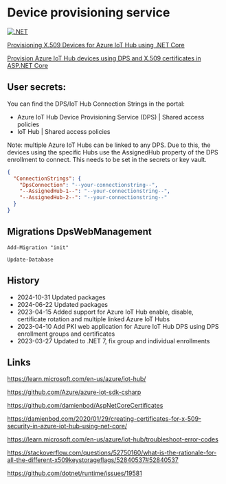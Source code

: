 # Device provisioning service

[![.NET](https://github.com/damienbod/AzureIoTHubDps/actions/workflows/dotnet.yml/badge.svg)](https://github.com/damienbod/AzureIoTHubDps/actions/workflows/dotnet.yml)

[Provisioning X.509 Devices for Azure IoT Hub using .NET Core](https://damienbod.com/2020/02/20/provisioning-x-509-devices-for-azure-iot-hub-using-net-core/)

[Provision Azure IoT Hub devices using DPS and X.509 certificates in ASP.NET Core](https://damienbod.com/2023/04/17/provision-azure-iot-hub-devices-using-dps-and-x-509-certificates-in-asp-net-core/)

## User secrets:

You can find the DPS/IoT Hub Connection Strings in the portal:
- Azure IoT Hub Device Provisioning Service (DPS) | Shared access policies
- IoT Hub | Shared access policies

Note: multiple Azure IoT Hubs can be linked to any DPS. Due to this, the devices using the specific Hubs use the AssignedHub property of the DPS enrollment to connect. This needs to be set in the secrets or key vault.

```json
{
  "ConnectionStrings": {
    "DpsConnection": "--your-connectionstring--",
    "--AssignedHub-1--": "--your-connectionstring--",
    "--AssignedHub-2--": "--your-connectionstring--"
  }
}
```

## Migrations DpsWebManagement

```
Add-Migration "init"

Update-Database
```

## History

- 2024-10-31 Updated packages
- 2024-06-22 Updated packages
- 2023-04-15 Added support for Azure IoT Hub enable, disable, certificate rotation and multiple linked Azure IoT Hubs
- 2023-04-10 Add PKI web application for Azure IoT Hub DPS using DPS enrollment groups and certificates
- 2023-03-27 Updated to .NET 7, fix group and individual enrollments

## Links

https://learn.microsoft.com/en-us/azure/iot-hub/

https://github.com/Azure/azure-iot-sdk-csharp

https://github.com/damienbod/AspNetCoreCertificates

https://damienbod.com/2020/01/29/creating-certificates-for-x-509-security-in-azure-iot-hub-using-net-core/

https://learn.microsoft.com/en-us/azure/iot-hub/troubleshoot-error-codes

https://stackoverflow.com/questions/52750160/what-is-the-rationale-for-all-the-different-x509keystorageflags/52840537#52840537

https://github.com/dotnet/runtime/issues/19581
